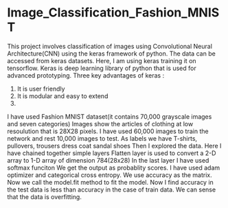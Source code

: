 # Image_Classification_Fashion_MNIST
This project involves classification of images using Convolutional Neural Architecture(CNN) using the keras framework of python.
The data can be accessed from keras datasets. 
Here, I am using keras training it on tensorflow. Keras is deep learning library of python that is used for advanced prototyping.
Three key advantages of keras :
1. It is user friendly
2. It is modular and easy to extend
3. 
I have used Fashion MNIST dataset(it contains 70,000 grayscale images and seven categories)
Images show the articles of clothing at low resoulution that is 28X28 pixels.
I have used 60,000 images to train the network and rest 10,000 images to test.
As labels we have T-shirts, pullovers, trousers dress coat sandal shoes
Then I explored the data.
Here I have chained together simple layers
Flatten layer is used to convert a 2-D array to 1-D array  of dimension 784(28x28)
In the last layer I have used softmax funciton
We get the output as probablity scores.
I have used adam optimizer and categorical cross entropy.
We use accuracy as the matrix.
Now we call the model.fit method to fit the model.
Now I find accuracy in the test data is less than accuracy in the case of train data.
We can sense that the data is overfitting.
